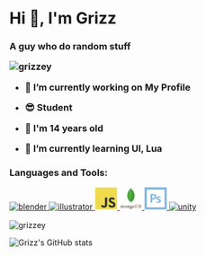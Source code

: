 <h1 align="left">Hi 👋, I'm Grizz</h1>
<h3 align="left">A guy who do random stuff

<p align="left"> <img src="https://komarev.com/ghpvc/?username=grizzey&label=Profile%20views&color=0e75b6&style=flat" alt="grizzey" /> </p>

- 🔭 I’m currently working on **My Profile**

- 😎 Student
  
- 🎉 I'm 14 years old
  
- 🌱 I’m currently learning **UI, Lua**

<h3 align="left">Languages and Tools:</h3>
<p align="left"> <a href="https://www.blender.org/" target="_blank" rel="noreferrer"> <img src="https://download.blender.org/branding/community/blender_community_badge_white.svg" alt="blender" width="40" height="40"/> </a> <a href="https://www.adobe.com/in/products/illustrator.html" target="_blank" rel="noreferrer"> <img src="https://www.vectorlogo.zone/logos/adobe_illustrator/adobe_illustrator-icon.svg" alt="illustrator" width="40" height="40"/> </a> <a href="https://developer.mozilla.org/en-US/docs/Web/JavaScript" target="_blank" rel="noreferrer"> <img src="https://raw.githubusercontent.com/devicons/devicon/master/icons/javascript/javascript-original.svg" alt="javascript" width="40" height="40"/> </a> <a href="https://www.mongodb.com/" target="_blank" rel="noreferrer"> <img src="https://raw.githubusercontent.com/devicons/devicon/master/icons/mongodb/mongodb-original-wordmark.svg" alt="mongodb" width="40" height="40"/> </a> <a href="https://www.photoshop.com/en" target="_blank" rel="noreferrer"> <img src="https://raw.githubusercontent.com/devicons/devicon/master/icons/photoshop/photoshop-line.svg" alt="photoshop" width="40" height="40"/> </a> <a href="https://unity.com/" target="_blank" rel="noreferrer"> <img src="https://www.vectorlogo.zone/logos/unity3d/unity3d-icon.svg" alt="unity" width="40" height="40"/> </a> </p>

<div id="stats"style="width:100%">
<p><img align="center" src="https://github-readme-stats.vercel.app/api/top-langs?username=grizzey&theme=gruvbox&show_icons=true&locale=en&" alt="grizzey" /></p>

![Grizz's GitHub stats](https://github-readme-stats.vercel.app/api?username=grizzey&theme=gruvbox&show_icons=true)
</div>
